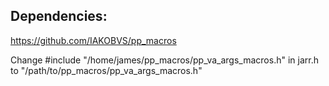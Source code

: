 ## Dependencies:
<https://github.com/IAKOBVS/pp_macros>

Change #include "/home/james/pp_macros/pp_va_args_macros.h" in jarr.h
<br>to "/path/to/pp_macros/pp_va_args_macros.h"
